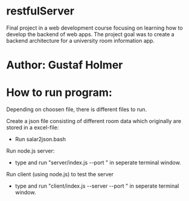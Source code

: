 # restfulServer
Final project in a web development course focusing on learning how to develop the backend of web apps. The project goal was to create a backend architecture for a university room information app.

# Author: Gustaf Holmer

# How to run program:
Depending on choosen file, there is different files to run.

Create a json file consisting of different room data which originally are stored in a excel-file:
- Run salar2json.bash

Run node.js server:
- type and run "server/index.js --port <number>" in seperate terminal window.
  
Run client (using node.js) to test the server
- type and run "client/index.js --server <server> --port <number>" in seperate terminal window.
